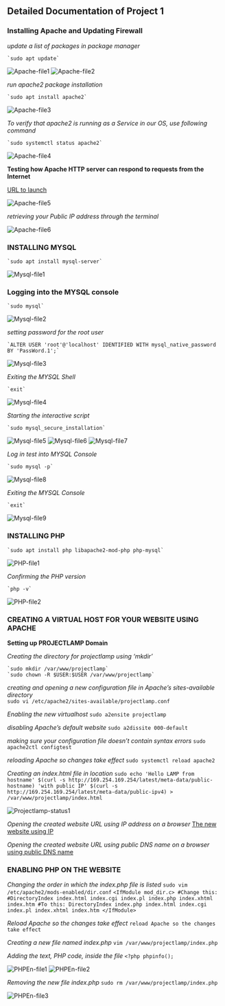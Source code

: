 ## Detailed Documentation of Project 1
### Installing Apache and Updating Firewall

*update a list of packages in package manager*

	`sudo apt update`

![Apache-file1](./Images/Apache-file1.PNG)
![Apache-file2](./Images/Apache-file2.PNG)
    
*run apache2 package installation*

    `sudo apt install apache2`

![Apache-file3](./Images/Apache-file3.PNG)

*To verify that apache2 is running as a Service in our OS, use following command*

    `sudo systemctl status apache2`

![Apache-file4](./Images/Apache-file4.PNG)

    
**Testing how Apache HTTP server can respond to requests from the Internet**

[URL to launch](http://34.207.253.203:80)

![Apache-file5](./Images/Apache-file5.PNG)


*retrieving your Public IP address through the terminal*

![Apache-file6](./Images/Apache-file6.PNG)


### INSTALLING MYSQL

    `sudo apt install mysql-server`

![Mysql-file1](./Images/Mysql-file1.PNG)

 ### Logging into the MYSQL console

    `sudo mysql`

![Mysql-file2](./Images/Mysql-file2.PNG)

*setting password for the root user*

    `ALTER USER 'root'@'localhost' IDENTIFIED WITH mysql_native_password BY 'PassWord.1';`

![Mysql-file3](./Images/Mysql-file3.PNG)


*Exiting the MYSQL Shell*

    `exit`

![Mysql-file4](./Images/Mysql-file4.PNG)



*Starting the interactive script*

    `sudo mysql_secure_installation`

![Mysql-file5](./Images/Mysql-file5.PNG)
![Mysql-file6](./Images/Mysql-file6.PNG)
![Mysql-file7](./Images/Mysql-file7.PNG)


*Log in test into MYSQL Console*

    `sudo mysql -p`

![Mysql-file8](./Images/Mysql-file8.PNG)


*Exiting the MYSQL Console*

    `exit`
    
![Mysql-file9](./Images/Mysql-file9.PNG)


### INSTALLING PHP

    `sudo apt install php libapache2-mod-php php-mysql`

![PHP-file1](./Images/PHP-file1.PNG)


*Confirming the PHP version*

    `php -v`

![PHP-file2](./Images/PHP-file2.PNG)


### CREATING A VIRTUAL HOST FOR YOUR WEBSITE USING APACHE
**Setting up PROJECTLAMP Domain**

*Creating the directory for projectlamp using ‘mkdir’*

    `sudo mkdir /var/www/projectlamp`
    `sudo chown -R $USER:$USER /var/www/projectlamp`

*creating and opening a new configuration file in Apache’s sites-available directory*  
    `sudo vi /etc/apache2/sites-available/projectlamp.conf`

*Enabling the new virtualhost*
    `sudo a2ensite projectlamp`

*disabling Apache’s default website*
    `sudo a2dissite 000-default`

*making sure your configuration file doesn’t contain syntax errors*
    `sudo apache2ctl configtest`

*reloading Apache so changes take effect*
    `sudo systemctl reload apache2`

*Creating an index.html file in location*
    `sudo echo 'Hello LAMP from hostname' $(curl -s http://169.254.169.254/latest/meta-data/public-hostname) 'with public IP' $(curl -s http://169.254.169.254/latest/meta-data/public-ipv4) > /var/www/projectlamp/index.html`
    
![Projectlamp-status1](./Images/Projectlamp-status1.PNG)

*Opening the created website URL using IP address on a browser*
[The new website using IP](http://34.207.253.203/)

*Opening the created website URL using public DNS name on a browser*
[using public DNS name](http://ec2-34-207-253-203.compute-1.amazonaws.com/)

### ENABLING PHP ON THE WEBSITE

*Changing the order in which the index.php file is listed*
    `sudo vim /etc/apache2/mods-enabled/dir.conf`
    `<IfModule mod_dir.c>
        #Change this:
        #DirectoryIndex index.html index.cgi index.pl index.php index.xhtml index.htm
        #To this:
        DirectoryIndex index.php index.html index.cgi index.pl index.xhtml index.htm
    </IfModule>`

*Reload Apache so the changes take effect*
    `reload Apache so the changes take effect`

*Creating a new file named index.php*
    `vim /var/www/projectlamp/index.php`

*Adding the text, PHP code, inside the file*
    `<?php
phpinfo();`

![PHPEn-file1](./Images/PHPEn-file1.PNG)
![PHPEn-file2](./Images/PHPEn-file2.PNG)

*Removing the new file index.php*
    `sudo rm /var/www/projectlamp/index.php`

![PHPEn-file3](./Images/PHPEn-file3.PNG)

